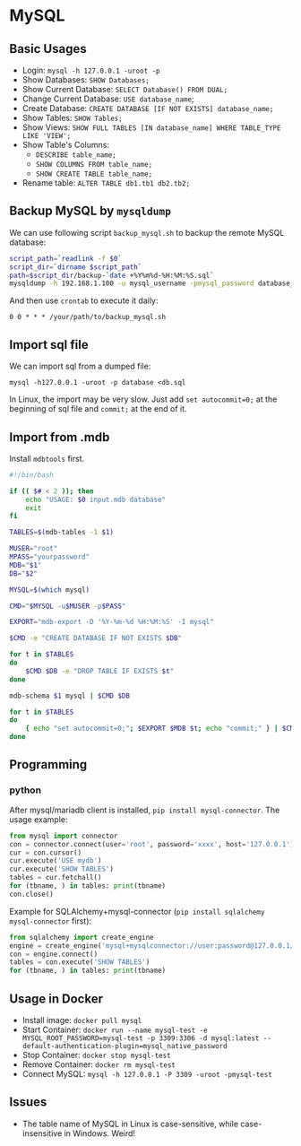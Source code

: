 
# MySQL

## Basic Usages

  * Login: `mysql -h 127.0.0.1 -uroot -p`
  * Show Databases: `SHOW Databases;`
  * Show Current Database: `SELECT Database() FROM DUAL;`
  * Change Current Database: `USE database_name`;
  * Create Database: `CREATE DATABASE [IF NOT EXISTS] database_name;`
  * Show Tables: `SHOW Tables;`
  * Show Views: `SHOW FULL TABLES [IN database_name] WHERE TABLE_TYPE LIKE 'VIEW';`
  * Show Table's Columns:
    * `DESCRIBE table_name;`
    * `SHOW COLUMNS FROM table_name;`
    * `SHOW CREATE TABLE table_name;`
  * Rename table: `ALTER TABLE db1.tb1 db2.tb2;`  

## Backup MySQL by `mysqldump`

We can use following script `backup_mysql.sh` to backup the remote MySQL database:
```bash
script_path=`readlink -f $0`
script_dir=`dirname $script_path`
path=$script_dir/backup-`date +%Y%m%d-%H:%M:%S.sql`
mysqldump -h 192.168.1.100 -u mysql_username -pmysql_password database_name >$path
```

And then use `crontab` to execute it daily:
```crontab
0 0 * * * /your/path/to/backup_mysql.sh
```

## Import sql file

We can import sql from a dumped file:

```
mysql -h127.0.0.1 -uroot -p database <db.sql
```

In Linux, the import may be very slow. Just add `set autocommit=0;` at the beginning of sql file and `commit;` at the end of it.

## Import from .mdb

Install `mdbtools` first.

```bash
#!/bin/bash

if (( $# < 2 )); then
    echo "USAGE: $0 input.mdb database"
    exit
fi

TABLES=$(mdb-tables -1 $1)

MUSER="root"
MPASS="yourpassword"
MDB="$1"
DB="$2"

MYSQL=$(which mysql)

CMD="$MYSQL -u$MUSER -p$PASS"

EXPORT="mdb-export -D '%Y-%m-%d %H:%M:%S' -I mysql"

$CMD -e "CREATE DATABASE IF NOT EXISTS $DB"

for t in $TABLES
do
    $CMD $DB -e "DROP TABLE IF EXISTS $t"
done

mdb-schema $1 mysql | $CMD $DB

for t in $TABLES
do
    { echo "set autocommit=0;"; $EXPORT $MDB $t; echo "commit;" } | $CMD $DB
done
```

## Programming

### python

After mysql/mariadb client is installed, `pip install mysql-connector`. The usage example:

```python
from mysql import connector
con = connector.connect(user='root', password='xxxx', host='127.0.0.1')
cur = con.cursor()
cur.execute('USE mydb')
cur.execute('SHOW TABLES')
tables = cur.fetchall()
for (tbname, ) in tables: print(tbname)
con.close()
```

Example for SQLAlchemy+mysql-connector (`pip install sqlalchemy mysql-connector` first):

```python
from sqlalchemy import create_engine
engine = create_engine('mysql+mysqlconnector://user:password@127.0.0.1/mydb')
con = engine.connect()
tables = con.execute('SHOW TABLES')
for (tbname, ) in tables: print(tbname)
```

## Usage in Docker

  * Install image: `docker pull mysql`
  * Start Container: `docker run --name mysql-test -e MYSQL_ROOT_PASSWORD=mysql-test -p 3309:3306 -d mysql:latest --default-authentication-plugin=mysql_native_password`
  * Stop Container: `docker stop mysql-test`
  * Remove Container: `docker rm mysql-test`
  * Connect MySQL: `mysql -h 127.0.0.1 -P 3309 -uroot -pmysql-test`
  

## Issues

  * The table name of MySQL in Linux is case-sensitive, while case-insensitive in Windows. Weird!
  
